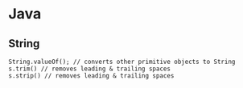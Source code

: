 # Java

## String

```text
String.valueOf(); // converts other primitive objects to String
s.trim() // removes leading & trailing spaces
s.strip() // removes leading & trailing spaces
```

